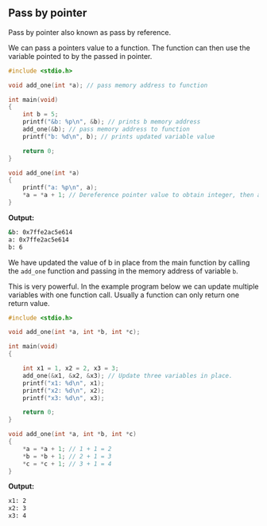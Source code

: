 ## Pass by pointer

Pass by pointer also known as pass by reference.

We can pass a pointers value to a function. The function can then use the variable pointed to by the passed in pointer.

```c
#include <stdio.h>

void add_one(int *a); // pass memory address to function

int main(void)
{
    int b = 5;
    printf("&b: %p\n", &b); // prints b memory address
    add_one(&b); // pass memory address to function
    printf("b: %d\n", b); // prints updated variable value

    return 0;
}

void add_one(int *a)
{
    printf("a: %p\n", a);
    *a = *a + 1; // Dereference pointer value to obtain integer, then add one
}
```

**Output:**
```bash
&b: 0x7ffe2ac5e614
a: 0x7ffe2ac5e614
b: 6
```

We have updated the value of b in place from the main function by calling the `add_one` function and passing in the memory address of variable `b`.

This is very powerful. In the example program below we can update multiple variables with one function call. Usually a function can only return one return value.

```c
#include <stdio.h>

void add_one(int *a, int *b, int *c);

int main(void)
{

    int x1 = 1, x2 = 2, x3 = 3;
    add_one(&x1, &x2, &x3); // Update three variables in place.
    printf("x1: %d\n", x1);
    printf("x2: %d\n", x2);
    printf("x3: %d\n", x3);

    return 0;
}

void add_one(int *a, int *b, int *c)
{
    *a = *a + 1; // 1 + 1 = 2
    *b = *b + 1; // 2 + 1 = 3
    *c = *c + 1; // 3 + 1 = 4
}
```

**Output:**
```bash
x1: 2
x2: 3
x3: 4
```